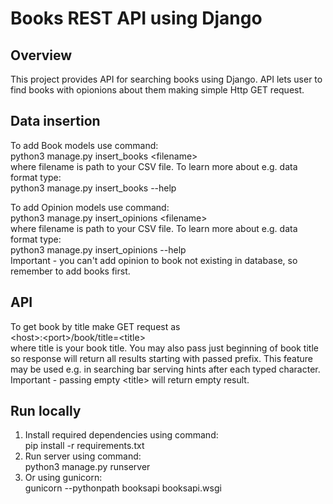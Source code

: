# Books REST API using Django

## Overview
This project provides API for searching books using Django. API lets user to find books with opionions about them making simple Http GET request.

## Data insertion
To add Book models use command:  
python3 manage.py insert_books <filename\>  
where filename is path to your CSV file. To learn more about e.g. data
format type:  
python3 manage.py insert_books --help  
  
To add Opinion models use command:  
python3 manage.py insert_opinions <filename\>  
where filename is path to your CSV file. To learn more about e.g. data
format type:  
python3 manage.py insert_opinions --help  
Important - you can't add opinion to book not existing in database, so remember to add books first.

## API
To get book by title make GET request as  
<host\>:<port\>/book/title=<title\>  
where title is your book title. You may also pass just beginning of book title so response will return all results starting with passed prefix. This feature may be used e.g. in searching bar serving hints after each typed character.  
Important - passing empty <title\> will return empty result.

## Run locally
1. Install required dependencies using command:  
pip install -r requirements.txt  
2. Run server using command:  
python3 manage.py runserver  
3. Or using gunicorn:  
gunicorn --pythonpath booksapi booksapi.wsgi
